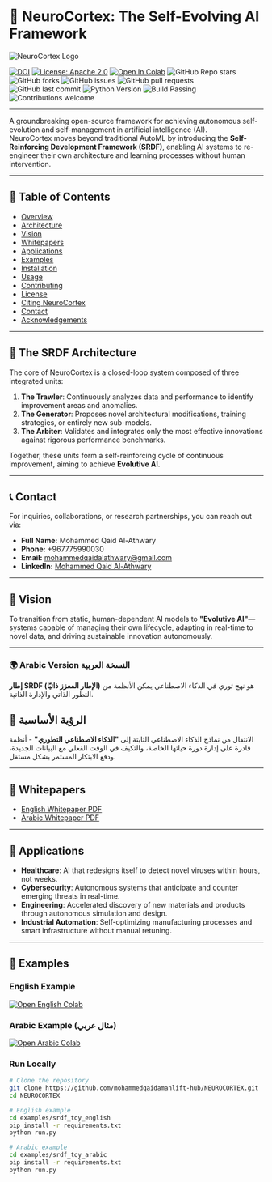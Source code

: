 # 🧠 NeuroCortex: The Self-Evolving AI Framework

![NeuroCortex Logo](assets/neurocortex_logo.png)

[![DOI](https://zenodo.org/badge/DOI/10.5281/zenodo.16945431.svg)](https://doi.org/10.5281/zenodo.16945431)
[![License: Apache 2.0](https://img.shields.io/badge/License-Apache_2.0-blue.svg)](https://opensource.org/licenses/Apache-2.0)
[![Open In Colab](https://colab.research.google.com/assets/colab-badge.svg)](https://colab.research.google.com/github/mohammedqaidamanlift-hub/NEUROCORTEX/blob/main/notebooks/srdf_toy_colab.ipynb)
![GitHub Repo stars](https://img.shields.io/github/stars/mohammedqaidamanlift-hub/NEUROCORTEX?style=social)
![GitHub forks](https://img.shields.io/github/forks/mohammedqaidamanlift-hub/NEUROCORTEX?style=social)
![GitHub issues](https://img.shields.io/github/issues/mohammedqaidamanlift-hub/NEUROCORTEX)
![GitHub pull requests](https://img.shields.io/github/issues-pr/mohammedqaidamanlift-hub/NEUROCORTEX)
![GitHub last commit](https://img.shields.io/github/last-commit/mohammedqaidamanlift-hub/NEUROCORTEX)
![Python Version](https://img.shields.io/badge/python-3.9%2B-blue)
![Build Passing](https://img.shields.io/badge/build-passing-brightgreen)
![Contributions welcome](https://img.shields.io/badge/contributions-welcome-brightgreen.svg?style=flat)

---

A groundbreaking open-source framework for achieving autonomous self-evolution and self-management in artificial intelligence (AI).  
NeuroCortex moves beyond traditional AutoML by introducing the **Self-Reinforcing Development Framework (SRDF)**, enabling AI systems to re-engineer their own architecture and learning processes without human intervention.

---

## 📑 Table of Contents
- [Overview](#-neurocortex-the-self-evolving-ai-framework)
- [Architecture](#-the-srdf-architecture)
- [Vision](#-vision)
- [Whitepapers](#-whitepapers)
- [Applications](#-applications)
- [Examples](#-examples)
- [Installation](#-installation)
- [Usage](#-usage)
- [Contributing](#-contributing)
- [License](#-license)
- [Citing NeuroCortex](#-citing-neurocortex)
- [Contact](#-contact)
- [Acknowledgements](#-acknowledgements)

---

## 🧠 The SRDF Architecture

The core of NeuroCortex is a closed-loop system composed of three integrated units:

1. **The Trawler**: Continuously analyzes data and performance to identify improvement areas and anomalies.  
2. **The Generator**: Proposes novel architectural modifications, training strategies, or entirely new sub-models.  
3. **The Arbiter**: Validates and integrates only the most effective innovations against rigorous performance benchmarks.  

Together, these units form a self-reinforcing cycle of continuous improvement, aiming to achieve **Evolutive AI**.

---

## 📞 Contact

For inquiries, collaborations, or research partnerships, you can reach out via:

- **Full Name:** Mohammed Qaid Al-Athwary  
- **Phone:** +967775990030  
- **Email:** [mohammedqaidalathwary@gmail.com](mailto:mohammedqaidalathwary@gmail.com)  
- **LinkedIn:** [Mohammed Qaid Al-Athwary](https://www.linkedin.com/in/Mohammed-Qaid-Alathwary)

---

## 🚀 Vision

To transition from static, human-dependent AI models to **"Evolutive AI"**—systems capable of managing their own lifecycle, adapting in real-time to novel data, and driving sustainable innovation autonomously.

---

### 🌍 Arabic Version النسخة العربية

**إطار SRDF (الإطار المعزز ذاتيًا)** هو نهج ثوري في الذكاء الاصطناعي يمكن الأنظمة من التطور الذاتي والإدارة الذاتية.

## 🌟 الرؤية الأساسية

الانتقال من نماذج الذكاء الاصطناعي الثابتة إلى **"الذكاء الاصطناعي التطوري"** - أنظمة قادرة على إدارة دورة حياتها الخاصة، والتكيف في الوقت الفعلي مع البيانات الجديدة، ودفع الابتكار المستمر بشكل مستقل.

---

## 📄 Whitepapers

- [English Whitepaper PDF](https://github.com/mohammedqaidamanlift-hub/NEUROCORTEX/blob/main/Self_Evolving_AI_Whitepaper_EN_Final.pdf)  
- [Arabic Whitepaper PDF](https://github.com/mohammedqaidamanlift-hub/NEUROCORTEX/blob/main/%20Self_Evolving_AI_Whitepaper_AR_Final.pdf)  

---

## 🔮 Applications

* **Healthcare**: AI that redesigns itself to detect novel viruses within hours, not weeks.  
* **Cybersecurity**: Autonomous systems that anticipate and counter emerging threats in real-time.  
* **Engineering**: Accelerated discovery of new materials and products through autonomous simulation and design.  
* **Industrial Automation**: Self-optimizing manufacturing processes and smart infrastructure without manual retuning.  

---

## 🧪 Examples

### English Example
[![Open English Colab](https://colab.research.google.com/assets/colab-badge.svg)](https://colab.research.google.com/github/mohammedqaidamanlift-hub/NEUROCORTEX/blob/main/notebooks/srdf_toy_colab.ipynb)

### Arabic Example (مثال عربي)
[![Open Arabic Colab](https://colab.research.google.com/assets/colab-badge.svg)](https://colab.research.google.com/github/mohammedqaidamanlift-hub/NEUROCORTEX/blob/main/notebooks/srdf_toy_arabic.ipynb)

### Run Locally
```bash
# Clone the repository
git clone https://github.com/mohammedqaidamanlift-hub/NEUROCORTEX.git
cd NEUROCORTEX

# English example
cd examples/srdf_toy_english
pip install -r requirements.txt
python run.py

# Arabic example
cd examples/srdf_toy_arabic
pip install -r requirements.txt
python run.py
